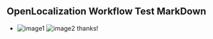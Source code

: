 ## OpenLocalization Workflow Test MarkDown
* ![image1](.\bb3624d8-ddcc-4f28-834c-ffec1c353b81.PNG)   ![image2](.\319d14ff-67f5-4d74-b2ec-c8eef8d11d25.png) 
thanks!